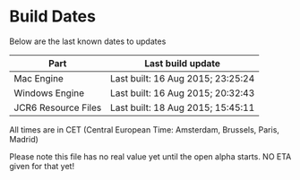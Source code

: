 # Build Dates

Below are the last known dates to updates

Part | Last build update
-----|-----
Mac Engine | Last built: 16 Aug 2015; 23:25:24
Windows Engine | Last built: 16 Aug 2015; 20:32:43
JCR6 Resource Files | Last built: 18 Aug 2015; 15:45:11
All times are in CET (Central European Time: Amsterdam, Brussels, Paris, Madrid)


Please note this file has no real value yet until the open alpha starts. NO ETA given for that yet!
